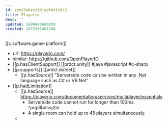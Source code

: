 ```yaml
---
id: zyu83abexj18jqpf4tio9c3
title: Playerio
desc: ''
updated: 1699480489039
created: 1672301401340
---
```


[[c.software.game-platform]]
- url: https://playerio.com/
- similar: https://github.com/OpenPlayerIO
- [[p.hasClientSupport]] [[prdct.unity]] #java #javascript #c-sharp
- [[p.supports]] [[prdct.dotnet]]
  - [[p.hasSource]] "Serverside code can be written in any .Net language such as C# or VB.Net"
- [[p.hadLimitation]]
  - [[p.hasSource]] https://playerio.com/documentation/services/multiplayer/essentials
    - Serverside code cannot run for longer than 100ms. ^prgi8bdivq2m
    - A single room can hold up to 45 players simultaneously.
  - 